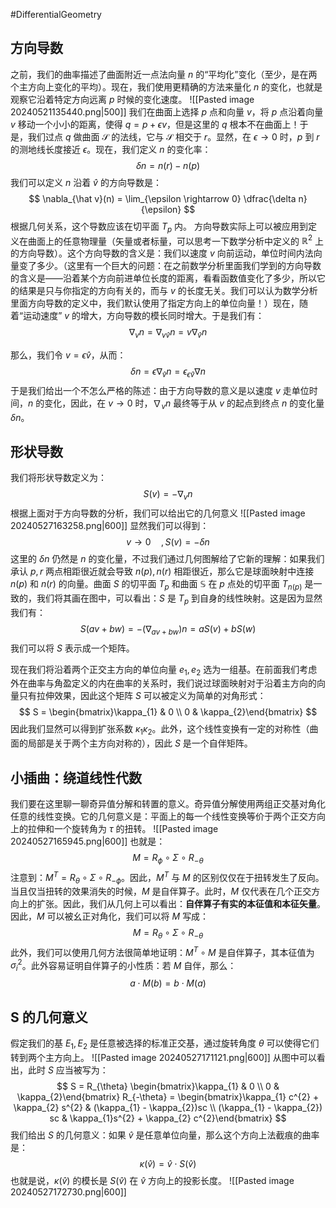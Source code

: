 #DifferentialGeometry 

## 方向导数
之前，我们的曲率描述了曲面附近一点法向量 $n$ 的“平均化”变化（至少，是在两个主方向上变化的平均）。现在，我们使用更精确的方法来量化 $n$ 的变化，也就是观察它沿着特定方向远离 $p$ 时候的变化速度。
![[Pasted image 20240521135440.png|500]]
我们在曲面上选择 $p$ 点和向量 $v$，将 $p$ 点沿着向量 $v$ 移动一个小小的距离，使得 $q = p + \epsilon v$，但是这里的 $q$ 根本不在曲面上！于是，我们过点 $q$ 做曲面 $\mathcal{S}$ 的法线，它与 $\mathcal{S}$ 相交于 $r$。显然，在 $\epsilon \rightarrow  0$ 时，$p$ 到 $r$ 的测地线长度接近 $\epsilon$。现在，我们定义 $n$ 的变化率：
$$
\delta n  = n (r) - n(p)
$$
我们可以定义 $n$ 沿着 $\hat v$ 的方向导数是：
$$
\nabla_{\hat v}(n) = \lim_{\epsilon \rightarrow  0} \dfrac{\delta n}{\epsilon}
$$
根据几何关系，这个导数应该在切平面 $T_{p}$ 内。
方向导数实际上可以被应用到定义在曲面上的任意物理量（矢量或者标量，可以思考一下数学分析中定义的 $\mathbb{R}^{2}$ 上的方向导数）。这个方向导数的含义是：我们以速度 $v$ 向前运动，单位时间内法向量变了多少。（这里有一个巨大的问题：在之前数学分析里面我们学到的方向导数的含义是——沿着某个方向前进单位长度的距离，看看函数值变化了多少，所以它的结果是只与你指定的方向有关的，而与 $v$ 的长度无关。我们可以认为数学分析里面方向导数的定义中，我们默认使用了指定方向上的单位向量！）现在，随着“运动速度” $v$ 的增大，方向导数的模长同时增大。于是我们有：
$$
\nabla_{v} n = \nabla_{v \hat v} n = v \nabla_{\hat v} n
$$

那么，我们令 $v = \epsilon \hat v$，从而：
$$
\delta n = \epsilon \nabla_{\hat v} n = \epsilon_{\epsilon \hat v} \nabla n
$$
于是我们给出一个不怎么严格的陈述：由于方向导数的意义是以速度 $v$ 走单位时间，$n$ 的变化，因此，在 $v \rightarrow 0$ 时，$\nabla_{v}n$ 最终等于从 $v$ 的起点到终点 $n$ 的变化量 $\delta n$。

## 形状导数
我们将形状导数定义为：
$$
S(v) = - \nabla_{v} n 
$$
根据上面对于方向导数的分析，我们可以给出它的几何意义
![[Pasted image 20240527163258.png|600]]
显然我们可以得到：
$$
v \rightarrow   0 \quad ,S(v) = - \delta n 
$$
这里的 $\delta n$ 仍然是 $n$ 的变化量，不过我们通过几何图解给了它新的理解：如果我们承认 $p,r$ 两点相距很近就会导致 $n(p),n(r)$ 相距很近，那么它是球面映射中连接 $n(p)$ 和 $n(r)$ 的向量。曲面 $S$ 的切平面 $T_{p}$ 和曲面 $\mathbb{S}$ 在 $p$ 点处的切平面 $T_{n(p)}$ 是一致的，我们将其画在图中，可以看出：$S$ 是 $T_{p}$ 到自身的线性映射。这是因为显然我们有：
$$
S(av + bw) = - (\nabla_{av + bw}) n = aS(v) + bS(w)
$$
我们可以将 $S$ 表示成一个矩阵。

现在我们将沿着两个正交主方向的单位向量 $e_{1},e_{2}$ 选为一组基。在前面我们考虑外在曲率与角盈定义的内在曲率的关系时，我们说过球面映射对于沿着主方向的向量只有拉伸效果，因此这个矩阵 $S$ 可以被定义为简单的对角形式：
$$
S = \begin{bmatrix}\kappa_{1} & 0  \\ 0 & \kappa_{2}\end{bmatrix}
$$
因此我们显然可以得到扩张系数 $\kappa_{1} \kappa_{2}$。此外，这个线性变换有一定的对称性（曲面的局部是关于两个主方向对称的），因此 $S$ 是一个自伴矩阵。

## 小插曲：绕道线性代数
我们要在这里聊一聊奇异值分解和转置的意义。奇异值分解使用两组正交基对角化任意的线性变换。它的几何意义是：平面上的每一个线性变换等价于两个正交方向上的拉伸和一个旋转角为 $\tau$ 的扭转。
![[Pasted image 20240527165945.png|600]]
也就是：
$$
M = R_{\phi} \circ \Sigma \circ R_{- \theta }
$$
注意到：$M^{T} = R_{\theta} \circ \Sigma \circ R_{- \phi}$。因此，$M^{T}$ 与 $M$ 的区别仅仅在于扭转发生了反向。当且仅当扭转的效果消失的时候，$M$ 是自伴算子。此时，$M$ 仅代表在几个正交方向上的扩张。因此，我们从几何上可以看出：**自伴算子有实的本征值和本征矢量**。因此，$M$ 可以被幺正对角化，我们可以将 $M$ 写成：
$$
M = R_{\theta} \circ  \Sigma \circ R_{- \theta}
$$
此外，我们可以使用几何方法很简单地证明：$M^{T} \circ M$ 是自伴算子，其本征值为 $\sigma_{i}^{2}$。此外容易证明自伴算子的小性质：若 $M$ 自伴，那么：
$$
a \cdot M(b) = b \cdot M(a)
$$

## S 的几何意义
假定我们的基 $E_{1},E_{2}$ 是任意被选择的标准正交基，通过旋转角度 $\theta$ 可以使得它们转到两个主方向上。
![[Pasted image 20240527171121.png|600]]
从图中可以看出，此时 $S$ 应当被写为：
$$
S = R_{\theta} \begin{bmatrix}\kappa_{1} &  0  \\  0 & \kappa_{2}\end{bmatrix}  R_{-\theta} = \begin{bmatrix}\kappa_{1} c^{2} + \kappa_{2} s^{2} & (\kappa_{1} - \kappa_{2})sc  \\  (\kappa_{1} - \kappa_{2}) sc  & \kappa_{1}s^{2} + \kappa_{2} c^{2}\end{bmatrix}
$$
我们给出 $S$ 的几何意义：如果 $\hat v$ 是任意单位向量，那么这个方向上法截痕的曲率是：
$$
\kappa(\hat v) = \hat v  \cdot S(\hat v)
$$
也就是说，$\kappa(\hat v)$ 的模长是 $S(\hat v)$ 在 $\hat v$ 方向上的投影长度。
![[Pasted image 20240527172730.png|600]]










